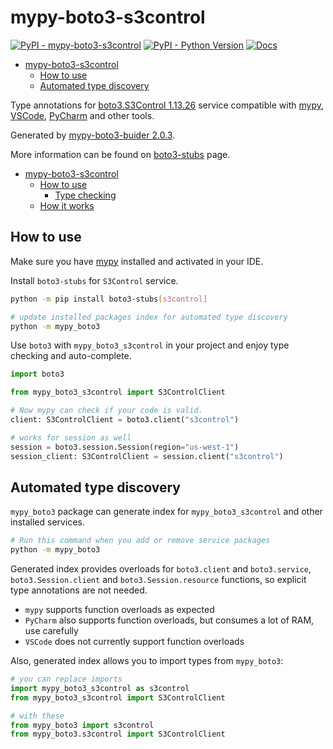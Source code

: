 # mypy-boto3-s3control

[![PyPI - mypy-boto3-s3control](https://img.shields.io/pypi/v/mypy-boto3-s3control.svg?color=blue)](https://pypi.org/project/mypy-boto3-s3control)
[![PyPI - Python Version](https://img.shields.io/pypi/pyversions/mypy-boto3-s3control.svg?color=blue)](https://pypi.org/project/mypy-boto3-s3control)
[![Docs](https://img.shields.io/readthedocs/mypy-boto3-builder.svg?color=blue)](https://mypy-boto3-builder.readthedocs.io/)

- [mypy-boto3-s3control](#mypy-boto3-s3control)
  - [How to use](#how-to-use)
  - [Automated type discovery](#automated-type-discovery)


Type annotations for
[boto3.S3Control 1.13.26](https://boto3.amazonaws.com/v1/documentation/api/1.13.26/reference/services/s3control.html#S3Control) service
compatible with [mypy](https://github.com/python/mypy), [VSCode](https://code.visualstudio.com/),
[PyCharm](https://www.jetbrains.com/pycharm/) and other tools.

Generated by [mypy-boto3-buider 2.0.3](https://github.com/vemel/mypy_boto3_builder).

More information can be found on [boto3-stubs](https://pypi.org/project/boto3-stubs/) page.

- [mypy-boto3-s3control](#mypy-boto3-s3control)
  - [How to use](#how-to-use)
    - [Type checking](#type-checking)
  - [How it works](#how-it-works)

## How to use

Make sure you have [mypy](https://github.com/python/mypy) installed and activated in your IDE.

Install `boto3-stubs` for `S3Control` service.

```bash
python -m pip install boto3-stubs[s3control]

# update installed packages index for automated type discovery
python -m mypy_boto3
```

Use `boto3` with `mypy_boto3_s3control` in your project and enjoy type checking and auto-complete.

```python
import boto3

from mypy_boto3_s3control import S3ControlClient

# Now mypy can check if your code is valid.
client: S3ControlClient = boto3.client("s3control")

# works for session as well
session = boto3.session.Session(region="us-west-1")
session_client: S3ControlClient = session.client("s3control")

```

## Automated type discovery

`mypy_boto3` package can generate index for `mypy_boto3_s3control` and other installed services.

```bash
# Run this command when you add or remove service packages
python -m mypy_boto3
```

Generated index provides overloads for `boto3.client` and `boto3.service`,
`boto3.Session.client` and `boto3.Session.resource` functions,
so explicit type annotations are not needed.

- `mypy` supports function overloads as expected
- `PyCharm` also supports function overloads, but consumes a lot of RAM, use carefully
- `VSCode` does not currently support function overloads

Also, generated index allows you to import types from `mypy_boto3`:

```python
# you can replace imports
import mypy_boto3_s3control as s3control
from mypy_boto3_s3control import S3ControlClient

# with these
from mypy_boto3 import s3control
from mypy_boto3.s3control import S3ControlClient
```
